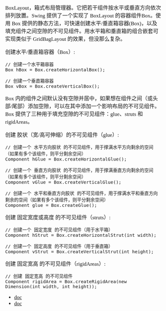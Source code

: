 <span  style="font-family: Simsun,serif; font-size: 17px; ">

BoxLayout，箱式布局管理器。它把若干组件按水平或垂直方向依次排列放置。Swing 提供了一个实现了 BoxLayout 的容器组件Box。使用 Box 提供的静态方法，可快速创建水平/垂直箱容器(Box)，以及填充组件之间空隙的不可见组件。用水平箱和垂直箱的组合嵌套可实现类似于 GridBagLayout 的效果，但没那么复杂。

创建水平/垂直箱容器（Box）:

~~~
// 创建一个水平箱容器
Box hBox = Box.createHorizontalBox();
    
// 创建一个垂直箱容器
Box vBox = Box.createVerticalBox();
~~~

Box 内的组件之间默认没有空隙并居中，如果想在组件之间（或头部/尾部）添加空隙，可以在其中添加一个影响布局的不可见组件。Box 提供了三种用于填充空隙的不可见组件：glue、struts 和 rigidAreas。

创建 胶状（宽/高可伸缩）的不可见组件（glue）:

~~~
// 创建一个 水平方向胶状 的不可见组件，用于撑满水平方向剩余的空间（如果有多个该组件，则平分剩余空间）
Component hGlue = Box.createHorizontalGlue();

// 创建一个 垂直方向胶状 的不可见组件，用于撑满垂直方向剩余的空间（如果有多个该组件，则平分剩余空间）
Component vGlue = Box.createVerticalGlue();

// 创建一个 水平和垂直方向胶状 的不可见组件，用于撑满水平和垂直方向剩余的空间（如果有多个该组件，则平分剩余空间）
Component glue = Box.createGlue();
~~~

创建 固定宽度或高度 的不可见组件（struts）:

~~~
// 创建一个 固定宽度 的不可见组件（用于水平箱）
Component hStrut = Box.createHorizontalStrut(int width);

// 创建一个 固定高度 的不可见组件（用于垂直箱）
Component vStrut = Box.createVerticalStrut(int height);
~~~

创建 固定宽高 的不可见组件（rigidAreas）:

~~~
// 创建 固定宽高 的不可见组件
Component rigidArea = Box.createRigidArea(new Dimension(int width, int height));
~~~


- [doc](https://docs.oracle.com/javase/8/docs/api/javax/swing/BoxLayout.html)
- [doc](https://docs.oracle.com/javase/8/docs/api/javax/swing/Box.html)

</span>